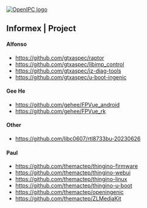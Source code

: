 [![OpenIPC logo][logo]][site_basic]

## Informex | Project

#### Alfonso
- https://github.com/gtxaspec/raptor
- https://github.com/gtxaspec/libimp_control
- https://github.com/gtxaspec/jz-diag-tools
- https://github.com/gtxaspec/u-boot-ingenic

#### Gee He
- https://github.com/gehee/FPVue_android
- https://github.com/gehee/FPVue_rk

#### Other
- https://github.com/libc0607/rtl8733bu-20230626

#### Paul
- https://github.com/themactep/thingino-firmware
- https://github.com/themactep/thingino-webui
- https://github.com/themactep/thingino-linux
- https://github.com/themactep/thingino-u-boot
- https://github.com/themactep/openingenic
- https://github.com/themactep/ZLMediaKit

[logo]: https://openipc.org/assets/openipc-logo-black.svg
[site_basic]: https://openipc.org
[telegram_en]: https://t.me/OpenIPC
